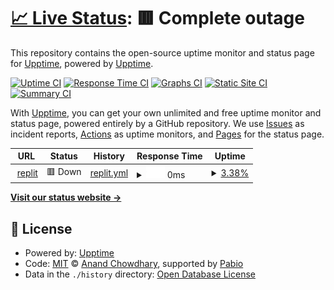 # [📈 Live Status](https://demo.upptime.js.org): <!--live status--> **🟥 Complete outage**

This repository contains the open-source uptime monitor and status page for [Upptime](https://upptime.js.org), powered by [Upptime](https://github.com/upptime/upptime).

[![Uptime CI](https://github.com/upptime/upptime/workflows/Uptime%20CI/badge.svg)](https://github.com/upptime/upptime/actions?query=workflow%3A%22Uptime+CI%22)
[![Response Time CI](https://github.com/upptime/upptime/workflows/Response%20Time%20CI/badge.svg)](https://github.com/upptime/upptime/actions?query=workflow%3A%22Response+Time+CI%22)
[![Graphs CI](https://github.com/upptime/upptime/workflows/Graphs%20CI/badge.svg)](https://github.com/upptime/upptime/actions?query=workflow%3A%22Graphs+CI%22)
[![Static Site CI](https://github.com/upptime/upptime/workflows/Static%20Site%20CI/badge.svg)](https://github.com/upptime/upptime/actions?query=workflow%3A%22Static+Site+CI%22)
[![Summary CI](https://github.com/upptime/upptime/workflows/Summary%20CI/badge.svg)](https://github.com/upptime/upptime/actions?query=workflow%3A%22Summary+CI%22)

With [Upptime](https://upptime.js.org), you can get your own unlimited and free uptime monitor and status page, powered entirely by a GitHub repository. We use [Issues](https://github.com/upptime/upptime/issues) as incident reports, [Actions](https://github.com/upptime/upptime/actions) as uptime monitors, and [Pages](https://demo.upptime.js.org) for the status page.

<!--start: status pages-->
<!-- This summary is generated by Upptime (https://github.com/upptime/upptime) -->
<!-- Do not edit this manually, your changes will be overwritten -->
<!-- prettier-ignore -->
| URL | Status | History | Response Time | Uptime |
| --- | ------ | ------- | ------------- | ------ |
| <img alt="" src="https://icons.duckduckgo.com/ip3/494096ab-0c2a-4ac3-933f-0ffaa1d4ff70-00-2q0n8q7s5x8y1.riker.replit.dev.ico" height="13"> [replit](https://494096ab-0c2a-4ac3-933f-0ffaa1d4ff70-00-2q0n8q7s5x8y1.riker.replit.dev/) | 🟥 Down | [replit.yml](https://github.com/halfnother/upptime/commits/HEAD/history/replit.yml) | <details><summary><img alt="Response time graph" src="./graphs/replit/response-time-week.png" height="20"> 0ms</summary><br><a href="https://demo.upptime.js.org/history/replit"><img alt="Response time 0" src="https://img.shields.io/endpoint?url=https%3A%2F%2Fraw.githubusercontent.com%2Fhalfnother%2Fupptime%2FHEAD%2Fapi%2Freplit%2Fresponse-time.json"></a><br><a href="https://demo.upptime.js.org/history/replit"><img alt="24-hour response time 0" src="https://img.shields.io/endpoint?url=https%3A%2F%2Fraw.githubusercontent.com%2Fhalfnother%2Fupptime%2FHEAD%2Fapi%2Freplit%2Fresponse-time-day.json"></a><br><a href="https://demo.upptime.js.org/history/replit"><img alt="7-day response time 0" src="https://img.shields.io/endpoint?url=https%3A%2F%2Fraw.githubusercontent.com%2Fhalfnother%2Fupptime%2FHEAD%2Fapi%2Freplit%2Fresponse-time-week.json"></a><br><a href="https://demo.upptime.js.org/history/replit"><img alt="30-day response time 0" src="https://img.shields.io/endpoint?url=https%3A%2F%2Fraw.githubusercontent.com%2Fhalfnother%2Fupptime%2FHEAD%2Fapi%2Freplit%2Fresponse-time-month.json"></a><br><a href="https://demo.upptime.js.org/history/replit"><img alt="1-year response time 0" src="https://img.shields.io/endpoint?url=https%3A%2F%2Fraw.githubusercontent.com%2Fhalfnother%2Fupptime%2FHEAD%2Fapi%2Freplit%2Fresponse-time-year.json"></a></details> | <details><summary><a href="https://demo.upptime.js.org/history/replit">3.38%</a></summary><a href="https://demo.upptime.js.org/history/replit"><img alt="All-time uptime 3.38%" src="https://img.shields.io/endpoint?url=https%3A%2F%2Fraw.githubusercontent.com%2Fhalfnother%2Fupptime%2FHEAD%2Fapi%2Freplit%2Fuptime.json"></a><br><a href="https://demo.upptime.js.org/history/replit"><img alt="24-hour uptime 3.38%" src="https://img.shields.io/endpoint?url=https%3A%2F%2Fraw.githubusercontent.com%2Fhalfnother%2Fupptime%2FHEAD%2Fapi%2Freplit%2Fuptime-day.json"></a><br><a href="https://demo.upptime.js.org/history/replit"><img alt="7-day uptime 3.38%" src="https://img.shields.io/endpoint?url=https%3A%2F%2Fraw.githubusercontent.com%2Fhalfnother%2Fupptime%2FHEAD%2Fapi%2Freplit%2Fuptime-week.json"></a><br><a href="https://demo.upptime.js.org/history/replit"><img alt="30-day uptime 3.38%" src="https://img.shields.io/endpoint?url=https%3A%2F%2Fraw.githubusercontent.com%2Fhalfnother%2Fupptime%2FHEAD%2Fapi%2Freplit%2Fuptime-month.json"></a><br><a href="https://demo.upptime.js.org/history/replit"><img alt="1-year uptime 3.38%" src="https://img.shields.io/endpoint?url=https%3A%2F%2Fraw.githubusercontent.com%2Fhalfnother%2Fupptime%2FHEAD%2Fapi%2Freplit%2Fuptime-year.json"></a></details>

<!--end: status pages-->

[**Visit our status website →**](https://demo.upptime.js.org)

## 📄 License

- Powered by: [Upptime](https://github.com/upptime/upptime)
- Code: [MIT](./LICENSE) © [Anand Chowdhary](https://anandchowdhary.com), supported by [Pabio](https://pabio.com)
- Data in the `./history` directory: [Open Database License](https://opendatacommons.org/licenses/odbl/1-0/)
